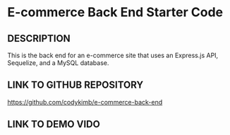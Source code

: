 # E-commerce Back End Starter Code

## DESCRIPTION
This is the back end for an e-commerce site that uses an Express.js API, Sequelize, and a MySQL database.
  
## LINK TO GITHUB REPOSITORY  
https://github.com/codykimb/e-commerce-back-end

## LINK TO DEMO VIDO  
